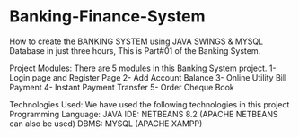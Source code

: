# Banking-Finance-System
How to create the BANKING SYSTEM using JAVA SWINGS & MYSQL Database in just three hours, This is Part#01 of the Banking System.

Project Modules: There are 5 modules in this Banking System project.
1- Login page and Register Page
2- Add Account Balance
3- Online Utility Bill Payment
4- Instant Payment Transfer
5- Order Cheque Book

Technologies Used: We have used the following technologies in this project
Programming Language: JAVA 
IDE: NETBEANS 8.2 (APACHE NETBEANS can also be used)
DBMS: MYSQL (APACHE XAMPP)
